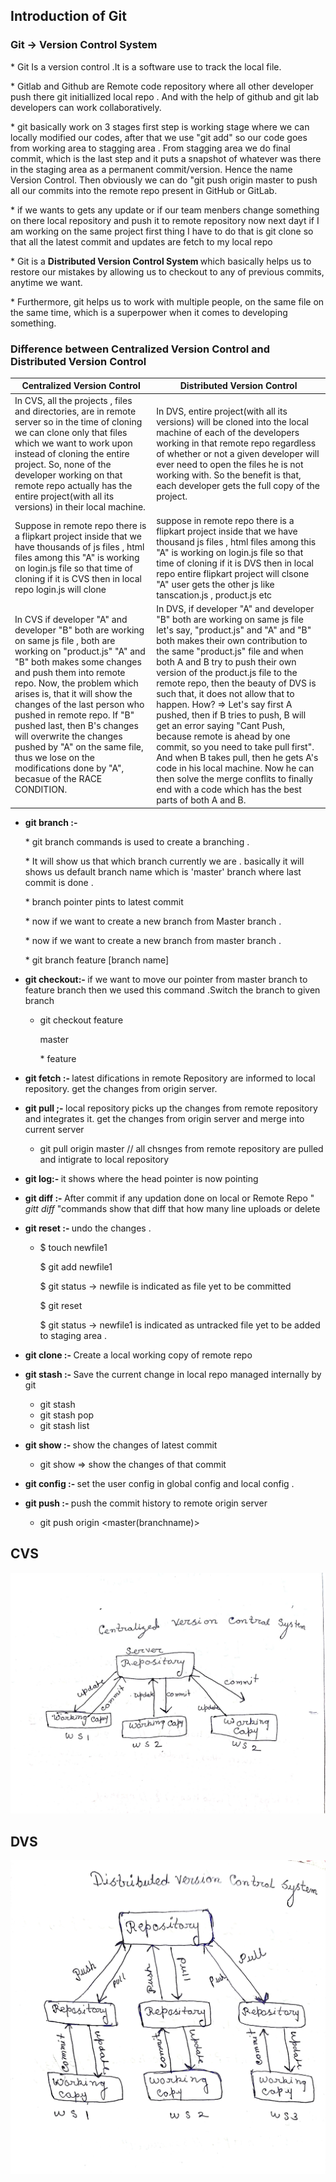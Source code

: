 ## Introduction of Git 

### Git -> Version Control System 
<p> * Git Is a version control .It is a software use to track the local file.  </p>
<p>*  Gitlab and Github are Remote code repository where all other developer push there git initiallized local repo . And with the help of github and git lab developers can work collaboratively. </p>
 </p> * git basically work on 3 stages first step is working stage where we can locally modified our codes, after that we use "git add" so our code goes from working area to stagging area . From stagging area we do final commit, which is the last step and it puts a snapshot of whatever was there in the staging area as a permanent commit/version. Hence the name Version Control. Then obviously we can do "git push origin master to push all our commits into the remote repo present in GitHub or GitLab. </p>
<p> * if we wants to gets any update or if our team menbers  change something on there local repository and push it to remote repository now next dayt if I am working on the same project first thing I have to do that is git clone so that all the latest commit and updates  are fetch to my local repo </p>
<p> * Git is a <b>Distributed Version Control System </b>
which basically helps us to restore our mistakes by allowing us to checkout to any of previous commits, anytime we want.</p>
 <p> * Furthermore, git helps us to work with multiple people, on the same file on the same time, which is a superpower when it comes to developing something. </p>
        


### Difference  between Centralized Version Control and Distributed Version Control

|Centralized Version Control|Distributed Version Control|
|---|---|
| In CVS, all the projects , files and directories, are in remote server so in the time of cloning we can clone only that files  which we want to work upon instead of cloning the entire project. So, none of the developer working on that remote repo actually has the entire project(with all its versions) in their local machine. | In DVS, entire project(with all its versions) will be cloned into the local machine of each  of the developers working in that remote repo regardless of whether or not a given developer will ever need to open the files he is not working with. So the benefit is that, each developer gets the full copy of the project.|
| Suppose in remote repo  there is a flipkart project  inside that we have thousands of js files , html files among this "A" is working on login.js file so that time of cloning if it is CVS then  in local repo login.js will clone | suppose  in remote repo  there is a flipkart project  inside that we have thousand js files , html files among this "A" is working on login.js file so that time of cloning if it is DVS then  in local repo entire flipkart project will clsone "A" user gets the other js like  tanscation.js , product.js etc|
| In CVS if developer "A" and developer "B" both are working on same js file , both are working on "product.js" "A" and "B" both makes some changes  and push them into remote repo. Now, the problem which arises is, that it will show the changes of the last person who pushed in remote repo. If "B" pushed last, then B's changes will overwrite the changes pushed by "A" on the same file, thus we lose on the modifications done by "A", becasue of the RACE CONDITION.| In DVS, if developer "A" and developer "B" both are working on same js file let's say, "product.js" and "A" and "B" both makes their own  contribution to the same "product.js" file and when both A and B try to push their own version of the product.js file to the remote repo, then the beauty of DVS is such that, it does not allow that to happen. How? => Let's say first A pushed, then if B tries to push, B will get an error saying "Cant Push, because remote is ahead by one commit, so you need to take pull first". And when B takes pull, then he gets A's code in his local machine. Now he can then solve the merge conflits to finally end with a code which has the best parts of both A and B. 
- <b>git branch :- </b> <p> * git branch commands is used to create a branching .</p>
  <p> * It will show us that which branch  currently we are . basically it will shows us default branch name which is 'master' branch where last commit is done .</p> 
  <p> * branch pointer pints to latest commit 
  <p> * now if we want to create a new branch from Master branch .</p>
  <p> * now if we want to create a new branch from master branch .</p>
  <p> * git branch feature [branch name] </p>

- <b> git checkout:- </b>  if we want to move our pointer from master branch to feature branch then we used this command .Switch the branch to given branch 
 
   - <p>git checkout feature </p>
          <p>master </p>
          * feature

        
- <b>git fetch :- </b> latest difications in remote Repository are informed to local  repository. get the changes  from origin server. 
- <b> git pull ;- </b>  local repository picks up the changes from remote repository and integrates it. get the changes  from origin server and merge into current server    
     * git pull origin master  // all chsnges from remote repository are pulled and intigrate to local repository 
 - <b> git log:- </b> it shows  where the head pointer is now pointing 
 - <b> git diff :- </b> After commit if any updation done on local or Remote Repo  "<i> gitt diff </i> "commands show that diff that how many line uploads or delete 
 
 - <b> git reset :- </b> undo the changes .
         
    -  <p>$ touch newfile1</p>
          <p>$ git add newfile1 </p>
          <p> $ git status -> newfile is indicated as file yet to be committed </p>
          <p> $ git reset</p>
          <p> $ git status -> newfile1 is indicated as untracked file yet to be added to staging area .
- <b>git clone :- </b> Create a local working copy of remote repo 
- <b> git  stash :- </b> Save the current change in local repo managed internally by git 

  - git stash
  - git stash pop 
  - git stash list 

- <b>git show :- </b>  show the changes of latest commit 

    - git show <commit-id> => show the changes of that commit 

- <b> git config :- </b>  set the user config in global  config and local config .
 - <b> git push :- </b> push the commit history to remote origin server 
      
      - git push origin <master(branchname)>
## CVS
<img src="cvs.jpg" >

## DVS
<img src="dvs.jpg" >  

